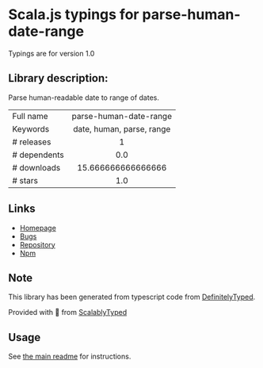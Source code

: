 
# Scala.js typings for parse-human-date-range

Typings are for version 1.0

## Library description:
Parse human-readable date to range of dates.

|                    |                 |
| ------------------ | :-------------: |
| Full name          | parse-human-date-range |
| Keywords           | date, human, parse, range |
| # releases         | 1 |
| # dependents       | 0.0 |
| # downloads        | 15.666666666666666 |
| # stars            | 1.0 |

## Links
- [Homepage](https://github.com/niksy/parse-human-date-range#readme)
- [Bugs](https://github.com/niksy/parse-human-date-range/issues)
- [Repository](https://github.com/niksy/parse-human-date-range)
- [Npm](https://www.npmjs.com/package/parse-human-date-range)
    


## Note
This library has been generated from typescript code from [DefinitelyTyped](https://definitelytyped.org).

Provided with :purple_heart: from [ScalablyTyped](https://github.com/oyvindberg/ScalablyTyped)

## Usage
See [the main readme](../../readme.md) for instructions.


